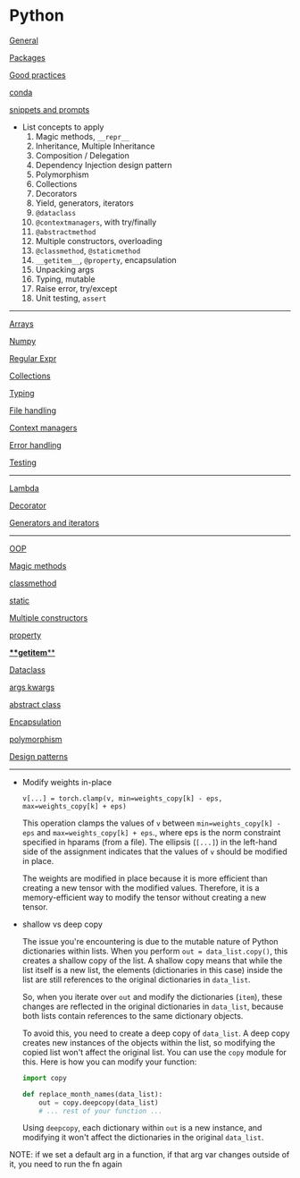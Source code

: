 # Python

[General](Python%20f5fe14898d744a74819532b914123159/General%20442c3ebf87744b33804eceea5d5609eb.md)

[Packages](Python%20f5fe14898d744a74819532b914123159/Packages%20022db6d85ead45658f8c4d9f5fc49996.md)

[Good practices](Python%20f5fe14898d744a74819532b914123159/Good%20practices%20f1bbbab0d7254ba9a72b433f1dffed93.md)

[conda](Python%20f5fe14898d744a74819532b914123159/conda%20c93465991ea648fbb2e6db2795f837ae.md)

[snippets and prompts](Python%20f5fe14898d744a74819532b914123159/snippets%20and%20prompts%20aec0e6ae2f0d46d8a764d9c15fc8ff26.md)

- List concepts to apply
    1. Magic methods, `__repr__`
    2. Inheritance, Multiple Inheritance
    3. Composition / Delegation
    4. Dependency Injection design pattern
    5. Polymorphism
    6. Collections
    7. Decorators
    8. Yield, generators, iterators
    9. `@dataclass`
    10. `@contextmanagers`, with try/finally
    11. `@abstractmethod`
    12. Multiple constructors, overloading
    13. `@classmethod`, `@staticmethod`
    14. `__getitem__`, `@property`, encapsulation
    15. Unpacking args
    16. Typing, mutable
    17. Raise error, try/except
    18. Unit testing, `assert`

---

[Arrays](Python%20f5fe14898d744a74819532b914123159/Arrays%209ff46dd495534de884fcd66115a18ffe.md)

[Numpy](Python%20f5fe14898d744a74819532b914123159/Numpy%2036fa39684bc241569f0b6b9793fe0e3d.md)

[Regular Expr](Python%20f5fe14898d744a74819532b914123159/Regular%20Expr%20798e184cb9bc4bcab206eb2aed152b30.md)

[Collections](Python%20f5fe14898d744a74819532b914123159/Collections%20baba4e28545148df8eb607e6c8e7f6cb.md)

[Typing](Python%20f5fe14898d744a74819532b914123159/Typing%20848e0a28968643f5a9b5888663b2daf1.md)

[File handling](Python%20f5fe14898d744a74819532b914123159/File%20handling%202d31fc16ee4a4f37a3fbfda857c4c802.md)

[Context managers](Python%20f5fe14898d744a74819532b914123159/Context%20managers%20a022cedc35734193a19e38dff0bcdb1b.md)

[Error handling](Python%20f5fe14898d744a74819532b914123159/Error%20handling%206cdbac4c29e64006ae1640d2cdd2a93d.md)

[Testing](Python%20f5fe14898d744a74819532b914123159/Testing%20e6e9ada72fe240b4b7a6517c47f964ab.md)

---

[Lambda](Python%20f5fe14898d744a74819532b914123159/Lambda%20422adcf91677481db2522ca5a4fdbe92.md)

[Decorator](Python%20f5fe14898d744a74819532b914123159/Decorator%20a3bfd9efbcc6452f88d4b7415a16629b.md)

[Generators and iterators](Python%20f5fe14898d744a74819532b914123159/Generators%20and%20iterators%20168af09744c34862ad7845f9d2a6deea.md)

---

[OOP](Python%20f5fe14898d744a74819532b914123159/OOP%20c62170ec71fe42acb5e885267f5e2381.md)

[Magic methods](Python%20f5fe14898d744a74819532b914123159/Magic%20methods%20d7a7291d8778431982440eca086acaea.md)

[classmethod](Python%20f5fe14898d744a74819532b914123159/classmethod%205de27c6dfe1e4fde84bf3b8edd264653.md)

[static](Python%20f5fe14898d744a74819532b914123159/static%203a04c6361b6c4add9f704d40531fb646.md)

[Multiple constructors](Python%20f5fe14898d744a74819532b914123159/Multiple%20constructors%2079607dfe6cc04716a7be3d440467da28.md)

[property](Python%20f5fe14898d744a74819532b914123159/property%205753cbc032c541a999233da96b5fc56d.md)

[__**getitem__**](Python%20f5fe14898d744a74819532b914123159/__getitem__%20cf8240ebf7194fd5aeb1be41688db92b.md)

[Dataclass](Python%20f5fe14898d744a74819532b914123159/Dataclass%208305689b884f4e53ad9b186e41de00a4.md)

[args kwargs](Python%20f5fe14898d744a74819532b914123159/args%20kwargs%2086abf9d6ded6447eac977afd97c0f4f1.md)

[abstract class ](Python%20f5fe14898d744a74819532b914123159/abstract%20class%208b5f5b9d8bfe4b98b7a8ba4d36b762c2.md)

[Encapsulation ](Python%20f5fe14898d744a74819532b914123159/Encapsulation%202ee31f9534334f1ba6d9d4f56afb433d.md)

[polymorphism](Python%20f5fe14898d744a74819532b914123159/polymorphism%20b57b5ee4efdf48c7bcb82972d67e574a.md)

[Design patterns](Python%20f5fe14898d744a74819532b914123159/Design%20patterns%20e7a8b98b73084e948458ad988e47e29c.md)

---

- Modify weights in-place
    
    ```
    v[...] = torch.clamp(v, min=weights_copy[k] - eps, max=weights_copy[k] + eps)
    ```
    
    This operation clamps the values of `v` between `min=weights_copy[k] - eps` and `max=weights_copy[k] + eps`.,  where eps is the norm constraint specified in hparams (from a file). The ellipsis (`[...]`) in the left-hand side of the assignment indicates that the values of `v` should be modified in place.
    
    The weights are modified in place because it is more efficient than creating a new tensor with the modified values. Therefore, it is a memory-efficient way to modify the tensor without creating a new tensor.
    

- shallow vs deep copy
    
    The issue you're encountering is due to the mutable nature of Python dictionaries within lists. When you perform `out = data_list.copy()`, this creates a shallow copy of the list. A shallow copy means that while the list itself is a new list, the elements (dictionaries in this case) inside the list are still references to the original dictionaries in `data_list`.
    
    So, when you iterate over `out` and modify the dictionaries (`item`), these changes are reflected in the original dictionaries in `data_list`, because both lists contain references to the same dictionary objects.
    
    To avoid this, you need to create a deep copy of `data_list`. A deep copy creates new instances of the objects within the list, so modifying the copied list won't affect the original list. You can use the `copy` module for this. Here is how you can modify your function:
    
    ```python
    import copy
    
    def replace_month_names(data_list):
        out = copy.deepcopy(data_list)
        # ... rest of your function ...
    
    ```
    
    Using `deepcopy`, each dictionary within `out` is a new instance, and modifying it won't affect the dictionaries in the original `data_list`.
    

NOTE: if we set a default arg in a function, if that arg var changes outside of it, you need to run the fn again